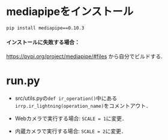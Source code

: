 # mediapipeをインストール
`pip install mediapipe==0.10.3`
#### インストールに失敗する場合：
https://pypi.org/project/mediapipe/#files から自分でビルドする.

# run.py
- src/utils.pyの`def ir_operation()`中にある`irrp.ir_lightning(operation_name)`をコメントアウト．

- Webカメラで実行する場合: `SCALE = 1`に変更．
- 内蔵カメラで実行する場合: `SCALE = 2`に変更．

